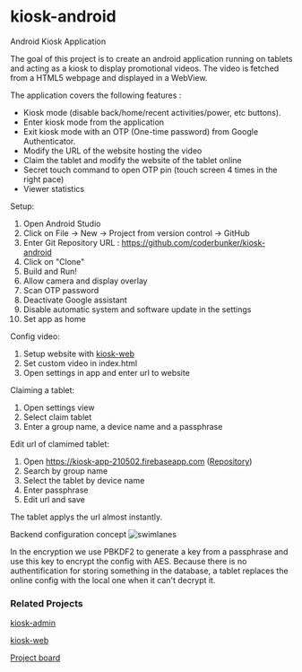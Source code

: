 # kiosk-android
Android Kiosk Application

The goal of this project is to create an android application running on tablets and acting as a kiosk to display promotional videos.
The video is fetched from a HTML5 webpage and displayed in a WebView.

The application covers the following features :

- Kiosk mode (disable back/home/recent activities/power, etc buttons). 
- Enter kiosk mode from the application
- Exit kiosk mode with an OTP (One-time password) from Google Authenticator.
- Modify the URL of the website hosting the video
- Claim the tablet and modify the website of the tablet online
- Secret touch command to open OTP pin (touch screen 4 times in the right pace)
- Viewer statistics

Setup:

1. Open Android Studio
2. Click on File -> New -> Project from version control -> GitHub
3. Enter Git Repository URL : https://github.com/coderbunker/kiosk-android
4. Click on "Clone"
5. Build and Run!
6. Allow camera and display overlay
7. Scan OTP password
8. Deactivate Google assistant
9. Disable automatic system and software update in the settings
10. Set app as home

Config video:

1. Setup website with [kiosk-web](https://github.com/coderbunker/kiosk-web)
2. Set custom video in index.html
3. Open settings in app and enter url to website

Claiming a tablet:

1. Open settings view
2. Select claim tablet
3. Enter a group name, a device name and a passphrase

Edit url of clamimed tablet:

1. Open https://kiosk-app-210502.firebaseapp.com ([Repository](https://github.com/coderbunker/kiosk-admin))
2. Search by group name
3. Select the tablet by device name
4. Enter passphrase
5. Edit url and save

The tablet applys the url almost instantly.

Backend configuration concept
![swimlanes](https://github.com/coderbunker/kiosk-android/blob/documentation/files/swimlanes.png)

In the encryption we use PBKDF2 to generate a key from a passphrase and use this key to encrypt the config with AES.
Because there is no authentification for storing something in the database, a tablet replaces the online config with the local one when it can't decrypt it.



### Related Projects
[kiosk-admin](https://github.com/coderbunker/kiosk-admin)

[kiosk-web](https://github.com/coderbunker/kiosk-web)

[Project board](https://github.com/orgs/coderbunker/projects/1)

